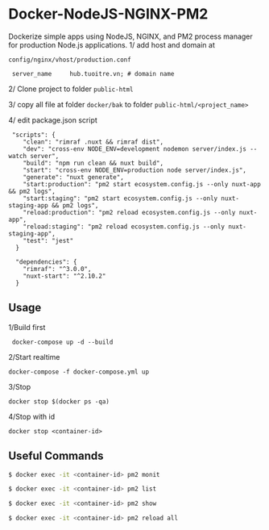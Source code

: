 # Docker-NodeJS-NGINX-PM2
Dockerize simple apps using NodeJS, NGINX, and PM2  process manager for production Node.js applications.
1/ add host and domain at 

```config/nginx/vhost/production.conf```

``` server_name     hub.tuoitre.vn; # domain name```

2/ Clone project to folder ```public-html```

3/ copy all file at folder ```docker/bak``` to folder ```public-html/<project_name>```

4/ edit package.json script 

```
 "scripts": {
    "clean": "rimraf .nuxt && rimraf dist",
    "dev": "cross-env NODE_ENV=development nodemon server/index.js --watch server",
    "build": "npm run clean && nuxt build",
    "start": "cross-env NODE_ENV=production node server/index.js",
    "generate": "nuxt generate",
    "start:production": "pm2 start ecosystem.config.js --only nuxt-app && pm2 logs",
    "start:staging": "pm2 start ecosystem.config.js --only nuxt-staging-app && pm2 logs",
    "reload:production": "pm2 reload ecosystem.config.js --only nuxt-app",
    "reload:staging": "pm2 reload ecosystem.config.js --only nuxt-staging-app",
    "test": "jest"
  }

  "dependencies": {
    "rimraf": "^3.0.0",
    "nuxt-start": "^2.10.2"
  }
```
## Usage
1/Build  first

``` docker-compose up -d --build```

2/Start realtime 

```docker-compose -f docker-compose.yml up```

3/Stop 

``` docker stop $(docker ps -qa) ```

4/Stop with id

``` docker stop <container-id> ```


## Useful Commands
```bash
$ docker exec -it <container-id> pm2 monit

$ docker exec -it <container-id> pm2 list

$ docker exec -it <container-id> pm2 show

$ docker exec -it <container-id> pm2 reload all 	 
```